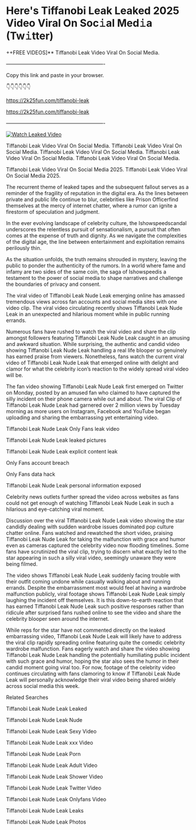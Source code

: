 # Here's Tiffanobi Leak Leaked 2025 Video Viral On Soc𝚒al Med𝚒a (Tw𝚒tter)

++FREE VIDEOS]** Tiffanobi Leak Video Viral On Social Media.

———————————————————-

Copy this link and paste in your browser.

👇👇👇👇👇👇

https://2k25fun.com/tiffanobi-leak

https://2k25fun.com/tiffanobi-leak

———————————————————-

[![Watch Leaked Video](https://miro.medium.com/v2/resize:fit:828/format:webp/1*cilzJN44JGOrTw9NJCrNHA.gif "Watch Leaked Video")](https://2k25fun.com/tiffanobi-leak)

Tiffanobi Leak Video Viral On Social Media. Tiffanobi Leak Video Viral On Social Media. Tiffanobi Leak Video Viral On Social Media. Tiffanobi Leak Video Viral On Social Media. Tiffanobi Leak Video Viral On Social Media.

Tiffanobi Leak Video Viral On Social Media 2025. Tiffanobi Leak Video Viral On Social Media 2025.

The recurrent theme of leaked tapes and the subsequent fallout serves as a reminder of the fragility of reputation in the digital era. As the lines between private and public life continue to blur, celebrities like Prison Officerfind themselves at the mercy of internet chatter, where a rumor can ignite a firestorm of speculation and judgment.

In the ever evolving landscape of celebrity culture, the Ishowspeedscandal underscores the relentless pursuit of sensationalism, a pursuit that often comes at the expense of truth and dignity. As we navigate the complexities of the digital age, the line between entertainment and exploitation remains perilously thin.

As the situation unfolds, the truth remains shrouded in mystery, leaving the public to ponder the authenticity of the rumors. In a world where fame and infamy are two sides of the same coin, the saga of Ishowspeedis a testament to the power of social media to shape narratives and challenge the boundaries of privacy and consent.

The viral video of Tiffanobi Leak Nude Leak emerging online has amassed tremendous views across fan accounts and social media sites with one video clip. The viral video circulating recently shows Tiffanobi Leak Nude Leak in an unexpected and hilarious moment while in public running errands.

Numerous fans have rushed to watch the viral video and share the clip amongst followers featuring Tiffanobi Leak Nude Leak caught in an amusing and awkward situation. While surprising, the authentic and candid video showing Tiffanobi Leak Nude Leak handling a real life blooper so genuinely has earned praise from viewers. Nonetheless, fans watch the current viral video of Tiffanobi Leak Nude Leak that emerged online with delight and clamor for what the celebrity icon’s reaction to the widely spread viral video will be.

The fan video showing Tiffanobi Leak Nude Leak first emerged on Twitter on Monday, posted by an amused fan who claimed to have captured the silly incident on their phone camera while out and about. The viral Clip of Tiffanobi Leak Nude Leak had garnered over 2 million views by Tuesday morning as more users on Instagram, Facebook and YouTube began uploading and sharing the embarrassing yet entertaining video.

Tiffanobi Leak Nude Leak Only Fans leak video

Tiffanobi Leak Nude Leak leaked pictures

Tiffanobi Leak Nude Leak explicit content leak

Only Fans account breach

Only Fans data hack

Tiffanobi Leak Nude Leak personal information exposed

Celebrity news outlets further spread the video across websites as fans could not get enough of watching Tiffanobi Leak Nude Leak in such a hilarious and eye-catching viral moment.

Discussion over the viral Tiffanobi Leak Nude Leak video showing the star candidly dealing with sudden wardrobe issues dominated pop culture chatter online. Fans watched and rewatched the short video, praising Tiffanobi Leak Nude Leak for taking the malfunction with grace and humor even as cameras captured the celebrity video now flooding timelines. Some fans have scrutinized the viral clip, trying to discern what exactly led to the star appearing in such a silly viral video, seemingly unaware they were being filmed.

The video shows Tiffanobi Leak Nude Leak suddenly facing trouble with their outfit coming undone while casually walking about and running errands. Despite the embarrassment most would feel at having a wardrobe malfunction publicly, viral footage shows Tiffanobi Leak Nude Leak simply laughing the incident off themselves. It is this down-to-earth reaction that has earned Tiffanobi Leak Nude Leak such positive responses rather than ridicule after surprised fans rushed online to see the video and share the celebrity blooper seen around the internet.

While reps for the star have not commented directly on the leaked embarrassing video, Tiffanobi Leak Nude Leak will likely have to address the viral clip rapidly spreading online featuring quite the comedic celebrity wardrobe malfunction. Fans eagerly watch and share the video showing Tiffanobi Leak Nude Leak handling the potentially humiliating public incident with such grace and humor, hoping the star also sees the humor in their candid moment going viral too. For now, footage of the celebrity video continues circulating with fans clamoring to know if Tiffanobi Leak Nude Leak will personally acknowledge their viral video being shared widely across social media this week.

Related Searches

Tiffanobi Leak Nude Leak Leaked

Tiffanobi Leak Nude Leak Nude

Tiffanobi Leak Nude Leak Sexy Video

Tiffanobi Leak Nude Leak xxx Video

Tiffanobi Leak Nude Leak Porn

Tiffanobi Leak Nude Leak Adult Video

Tiffanobi Leak Nude Leak Shower Video

Tiffanobi Leak Nude Leak Twitter Video

Tiffanobi Leak Nude Leak Onlyfans Video

Tiffanobi Leak Nude Leak Leaks

Tiffanobi Leak Nude Leak Photos